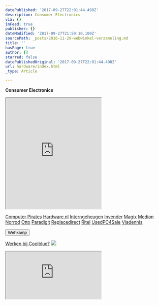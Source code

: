 ```yaml
---
datePublished: '2017-09-27T22:01:44.498Z'
description: Consumer Electronics
via: {}
inFeed: true
publisher: {}
dateModified: '2017-09-27T21:59:10.100Z'
sourcePath: _posts/2016-11-29-webwinkel-verzameling.md
title: ''
hasPage: true
author: []
starred: false
datePublishedOriginal: '2017-09-27T22:01:44.498Z'
url: hardware/index.html
_type: Article

---
```

**Consumer Electronics**

<iframe src="https://the-grid.github.io/ed-userhtml/?g=eJy9WE1v4zYQvftXqAbim61v2Y5NB9vdLbpFut1DDt1TQFMTiQhFCSRdOSj63zui5ETJ1vlAIwuC6CFEvnlPM-TQ658-_fHx6vu3z05uCrEZrQ8N0BQbt2u1uROwGaX8L-fvkYNXQffTmqcmP3eCxPOq_cp258Cz3Jw7_qLpwo7RPzhJN3q9LdO7zWg0WlMnV3BDxrkx1bnr1nU9-8BAp1wBMzMpxo6hKgNDxtdbQeXteLPmReZoxR6N2ZYFVc377peCZqBdk0OmeOpKSEHhwFTDtIZtzeUtCO3e_5S0AOlShJx2mJXMxg4ViPjr1e-XjtmZUnGKjljfybjl6lumHUk0HLS2pUKwc2-FTrp04xyhJ_iWbumMlcVpyB0A35PYD8wMmxlFU8AHuwU1k2DcC0b8OIm8CS2qVUEWfhwsltagxA_DeeJbQxHb7MjJ5IB9pUDr4T61RleFiWIrA3Mvak6CReIlrRSaE99LksAaAo1oHgfLxJq1RhkUCDKW5U0pRFmfKAMKygYPfZwalKQGGjcNBogxZOlF135w3cbDdRcQZ8EvJ6J979HQ3LdAzZRbT0_C7ID3bryO0WK5EXCylfqA90paQZ9W8ApaTeZW6KAEVakyU7QoKPosmuXaZYKz2_Z5URF_YshOiYkmUeh7kxty9eflBDtIM89Z-AGDGO-Wsx0_aSiQn0sx_Qop8jqRYoiH4P8_EOJnA4Fh5u60zsuqS24uU9jPqK72TZoHYbic9xL9a11PmX4m3Z8sgpv1xz7AxhlCqh6HgdOGgcSdUlQll9bdbtvsRKvyqtEsDqMniqXpmxR7DDKQZn2QAVU7UmAEQeSFXYHhB_9VXPR0271OtxSk5DoFarN2kKR8gHiHKuR4Yh4RLY79-EXNsEh6i2if9xVYQQbRC9rZB17DMISxGsggh10G0i75XZUSLL2gl4tfHr3Yz8nRSzq1GGD6KINI9oTMUNK9WOpGXrB4qHTjOEzmh0r326fpb5dXb6x3G0BtqOFsmmomLW6D4XaT99bQx770AK0O99QfTrDI-Gx1OLpSlGjldOxlKWE1dtxnoueuVM0-i9-r2UEqLjMbOtEinL-uwv0hVr4fZhwkQDp_3zEw8IDfHuzXbvvnwb9V1o-v" height="350" style=""></iframe>

[Computer Pirates][0]
[Hardware.nl][1]
[Interngeheugen][2]
[Invender][3]
[Magix][4]
[Medion][5]
[Norrod][6]
[Otto][7]
[Paradigit][8]
[Replacedirect][9]
[Ritel][10]
[UsedPC4Sale][11]
[Viadennis][12]

<button data-role="cta" style="">Wehkamp</button>

[Werken bij Coolblue?][13]
![](https://the-grid-user-content.s3-us-west-2.amazonaws.com/d4d8e480-281e-41f8-a31e-4427722137e0.png)

<iframe src="https://the-grid.github.io/ed-userhtml/?g=eJyNULFuwyAU3PmKV_YUnFRy6mCWtnM7ZOmIARsUHFuYJrGq_HteqLt06ltOutM73Z14eH1_2X9-vIFLfZBE_IJVBoEtOKU5WEmMP8E3AbxeXVZnb5KrYL3lfLzsMu2s71yqoMjUnSFXdFneRTOYWRIiFLho25q6lMaKsTG2j-7IdPD6wLTqUasKtAibZtowHa1K_mQzy4sioFQ-USl838EU9V-bafiK2v7bB3KNmpbrLV3y1_SZU2iGaGysKadMCqYwNzb5aYC75JluqltffA" height="150" style=""></iframe>



[0]: http://www.computerpirates.com/
[1]: http://www.hardware.nl/
[2]: http://www.interngeheugen.com/tt/?tt=2902_12_133761_Interngeheugen&r=%2F
[3]: http://www.invender.nl/ttiv/index.php?tt=352_12_133761_Invender&r=%2F
[4]: http://www.magix.com/ap/tradetracker/?tt=2074_12_133761_Magix&r=%2F
[5]: http://tc.tradetracker.net/?c=3452&m=12&a=133761
[6]: http://www.norrod.nl/tt/index.aspx?tt=23396_12_133761_Norrod&r=%2F
[7]: http://www.otto.nl/
[8]: http://www.paradigit.nl/tt/index.aspx?tt=5043_12_133761_Paradigit&r=%2F
[9]: http://www.replacedirect.nl/
[10]: http://www.ritel.nl/telecom/?tt=668_12_133761_Ritel&r=%2F
[11]: http://tc.tradetracker.net/?c=20400&m=12&a=133761&r=UsedPC4sale&u=%2F
[12]: http://www.viadennis.nl/computer/?tt=15804_12_133761_Viadennis&r=%2F
[13]: http://prf.hn/click/camref:1100l3bs3/creativeref:1011l11074